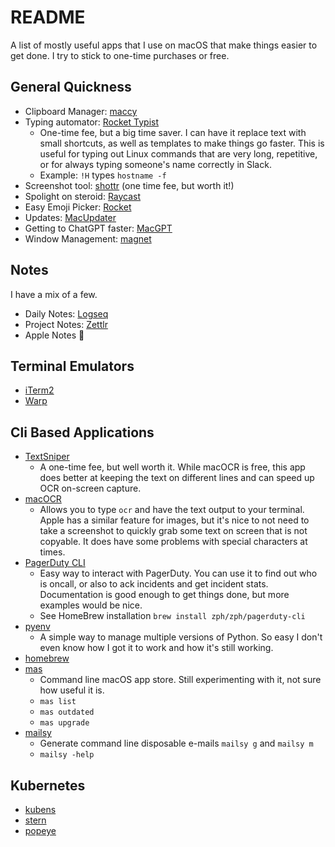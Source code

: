 # README 

A list of mostly useful apps that I use on macOS that make things easier to get done. I try to stick to one-time purchases or free. 

## General Quickness 

- Clipboard Manager: [maccy](https://maccy.app)
- Typing automator: [Rocket Typist](https://www.witt-software.com/rockettypist/)
  - One-time fee, but a big time saver. I can have it replace text with small shortcuts, as well as templates to make things go faster. This is useful for typing out Linux commands that are very long, repetitive, or for always typing someone's name correctly in Slack. 
  - Example:  `!H` types `hostname -f` 
- Screenshot tool: [shottr](https://shottr.cc) (one time fee, but worth it!)
- Spolight on steroid: [Raycast](https://www.raycast.com/)
- Easy Emoji Picker: [Rocket](https://matthewpalmer.net/rocket/)
- Updates: [MacUpdater](https://macupdater.net/)
- Getting to ChatGPT faster: [MacGPT](https://goodsnooze.gumroad.com/l/menugpt?referrer=https%3A%2F%2Fwww.macgpt.com%2F&wanted=true)
- Window Management: [magnet](https://magnet.crowdcafe.com)

## Notes 

I have a mix of a few. 

- Daily Notes: [Logseq](https://logseq.com/)
- Project Notes: [Zettlr](https://www.zettlr.com)
- Apple Notes 📔

## Terminal Emulators 

- [iTerm2](https://iterm2.com)
- [Warp](https://www.warp.dev)

## Cli Based Applications 

- [TextSniper](https://textsniper.app)
  - A one-time fee, but well worth it. While macOCR is free, this app does better at keeping the text on different lines and can speed up OCR on-screen capture.
- [macOCR](https://github.com/schappim/macOCR)
  - Allows you to type `ocr` and have the text output to your terminal. Apple has a similar feature for images, but it's nice to not need to take a screenshot to quickly grab some text on screen that is not copyable. It does have some problems with special characters at times. 
- [PagerDuty CLI](https://github.com/martindstone/pagerduty-cli)
  - Easy way to interact with PagerDuty. You can use it to find out who is oncall, or also to ack incidents and get incident stats. Documentation is good enough to get things done, but more examples would be nice. 
  - See HomeBrew installation `brew install zph/zph/pagerduty-cli` 
- [pyenv](https://github.com/pyenv/pyenv) 
  - A simple way to manage multiple versions of Python. So easy I don't even know how I got it to work and how it's still working. 
- [homebrew](https://brew.sh)
- [mas](https://github.com/mas-cli/mas)
  - Command line macOS app store. Still experimenting with it, not sure how useful it is. 
  - `mas list` 
  - `mas outdated` 
  - `mas upgrade` 
- [mailsy](https://github.com/BalliAsghar/Mailsy)
  - Generate command line disposable e-mails `mailsy g` and `mailsy m` 
  - `mailsy -help` 

## Kubernetes 

- [kubens](https://github.com/ahmetb/kubectx)
- [stern](https://kubernetes.io/blog/2016/10/tail-kubernetes-with-stern/)
- [popeye](https://popeyecli.io)
